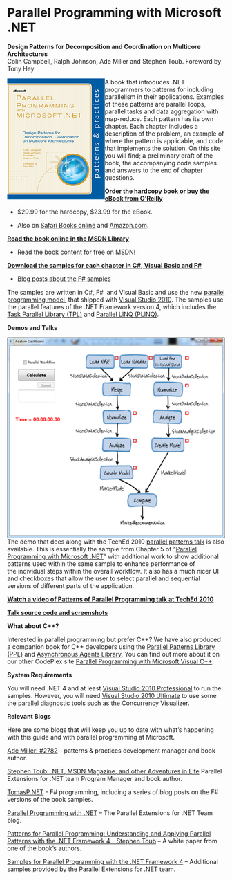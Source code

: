 

# Parallel Programming with Microsoft .NET

**Design Patterns for Decomposition and Coordination on Multicore Architectures**  
Colin Campbell, Ralph Johnson, Ade Miller and Stephen Toub. Foreword by Tony Hey  

<img align="left" src="docs/cover.png"/> A book that introduces .NET programmers to patterns for including parallelism in their applications. Examples of these patterns are parallel loops, parallel tasks and data aggregation with map-reduce. Each pattern has its own chapter. Each chapter includes a description of the problem, an example of where the pattern is applicable, and code that implements the solution. On this site you will find; a preliminary draft of the book, the accompanying code samples and answers to the end of chapter questions.

[**Order the hardcopy book or buy the eBook from O’Reilly**](http://oreilly.com/catalog/0790145310262) 

*   $29.99 for the hardcopy, $23.99 for the eBook.

*   Also on [Safari Books online](http://my.safaribooksonline.com/9780735651821) and [Amazon.com](http://www.amazon.com/dp/0735651590?tag=alpineclimbin-20&camp=14573&creative=327641&linkCode=as1&creativeASIN=0735651590&adid=0MC4ZZ60BXG9VQHV0MYA&).

[**Read the book online in the MSDN Library**](http://msdn.microsoft.com/en-us/library/ff963553.aspx )

*   Read the book content for free on MSDN!

[**Download the samples for each chapter in C#, Visual Basic and F#**](http://parallelpatterns.codeplex.com/releases/view/50473)

*   [Blog posts about the F# samples](http://tomasp.net/blog/fsharp-parallel-samples.aspx)

The samples are written in C#, F#  and Visual Basic and use the new [parallel programming model ](http://msdn.microsoft.com/en-us/library/dd460693(VS.100).aspx) that shipped with [Visual Studio 2010](http://www.microsoft.com/visualstudio/en-us/products/2010-editions). The samples use the parallel features of the .NET Framework version 4, which includes the [Task Parallel Library (TPL)](http://msdn.microsoft.com/en-us/library/dd460717(VS.100).aspx) and [Parallel LINQ (PLINQ)](http://msdn.microsoft.com/en-us/library/dd460688(VS.100).aspx).

**Demos and Talks**

<img align="left" src="docs/adatum.png"/> The demo that does along with the TechEd 2010 [ parallel patterns talk](http://www.ademiller.com/blogs/tech/2010/06/patterns-of-parallel-programming-teched-talk-online/) is also available. This is essentially the sample from Chapter 5 of “[Parallel Programming with Microsoft .NET](http://parallelpatterns.codeplex.com/)” with additional work to show additional patterns used within the same sample to enhance performance of the individual steps within the overall workflow. It also has a much nicer UI and checkboxes that allow the user to select parallel and sequential versions of different parts of the application.

[**Watch a video of Patterns of Parallel Programming talk at TechEd 2010**](http://www.msteched.com/2010/NorthAmerica/ARC205)

**[Talk source code and screenshots](http://parallelpatterns.codeplex.com/releases/view/50473#DownloadId=166248)**

**What about C++?**  

Interested in parallel programming but prefer C++? We have also produced a companion book for C++ developers using the [Parallel Patterns Library (PPL)](http://msdn.microsoft.com/en-us/library/dd492418(VS.100).aspx) and [Asynchronous Agents Library](http://msdn.microsoft.com/en-us/library/dd492627.aspx). You can find out more about it on our other CodePlex site [Parallel Programming with Microsoft Visual C++](http://parallelpatternscpp.codeplex.com/).  

**System Requirements**  

You will need .NET 4 and at least [Visual Studio 2010 Professional](http://www.microsoft.com/visualstudio/en-us/download) to run the samples. However, you will need [Visual Studio 2010 Ultimate](http://www.microsoft.com/visualstudio/en-us/download) to use some the parallel diagnostic tools such as the Concurrency Visualizer.  

**Relevant Blogs**  

Here are some blogs that will keep you up to date with what’s happening with this guide and with parallel programming at Microsoft.  

[Ade Miller: #2782](http://www.ademiller.com/blogs/tech/) - patterns & practices development manager and book author.  

[Stephen Toub: .NET, MSDN Magazine, and other Adventures in Life](http://blogs.msdn.com/toub/default.aspx) Parallel Extensions for .NET team Program Manager and book author.

[TomasP.NET](http://tomasp.net/blog/fsharp-parallel-samples.aspx) - F# programming, including a series of blog posts on the F# versions of the book samples.  

[Parallel Programming with .NET](http://blogs.msdn.com/pfxteam/default.aspx) – The Parallel Extensions for .NET Team blog.  

[Patterns for Parallel Programming: Understanding and Applying Parallel Patterns with the .NET Framework 4 - Stephen Toub](http://www.microsoft.com/downloads/details.aspx?FamilyID=86b3d32b-ad26-4bb8-a3ae-c1637026c3ee&displaylang=en) – A white paper from one of the book’s authors.   

[Samples for Parallel Programming with the .NET Framework 4](http://code.msdn.microsoft.com/ParExtSamples) – Additional samples provided by the Parallel Extensions for .NET team.
